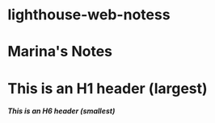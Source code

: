 # lighthouse-web-notess
# Marina's Notes
# This is an H1 header (largest)
##### This is an H6 header (smallest)